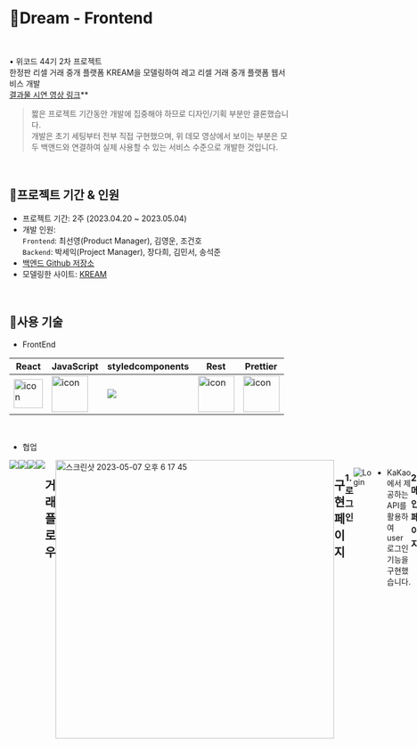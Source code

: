 # 📍Dream - Frontend

<br>

• 위코드 44기 2차 프로젝트
<br>
한정판 리셀 거래 중개 플랫폼 KREAM을 모델링하여 레고 리셀 거래 중개 플랫폼 웹서비스 개발<br>
[결과물 시연 영상 링크](https://www.youtube.com/watch?v=UFuS91VcVp8)**

> 짧은 프로젝트 기간동안 개발에 집중해야 하므로 디자인/기획 부분만 클론했습니다.<br>
개발은 초기 세팅부터 전부 직접 구현했으며, 위 데모 영상에서 보이는 부분은 모두 백앤드와 연결하여 실제 사용할 수 있는 서비스 수준으로 개발한 것입니다.

<br>

## 📍프로젝트 기간 & 인원
* 프로젝트 기간: 2주 (2023.04.20 ~ 2023.05.04)   
* 개발 인원:  
  `Frontend`: 최선영(Product Manager), 김영운, 조건호 <br>
  `Backend`: 박세익(Project Manager), 장다희, 김민서, 송석준 <br>
* [백엔드 Github 저장소](https://github.com/wecode-bootcamp-korea/44-2nd-Dream-backend)
* 모델링한 사이트: [KREAM](https://kream.co.kr/)
<br>

## 📍사용 기술

* FrontEnd   

 |React|JavaScript|styledcomponents|Rest|Prettier|
|---|---|---|---|---|
|<div style="display: flex; align-items: flex-start;"><img src="https://techstack-generator.vercel.app/react-icon.svg" alt="icon" width="52" height="52" /></div>| <div style="display: flex; align-items: flex-start;"><img src="https://techstack-generator.vercel.app/js-icon.svg" alt="icon" width="65" height="65" /></div>| <div style="display: flex; align-items: flex-start;"><img src="https://img.shields.io/badge/styledcomponents-DB7093?style=for-the-badge&logo=styledcomponents&logoColor=white"> </div>|<div style="display: flex; align-items: flex-start;"><img src="https://techstack-generator.vercel.app/restapi-icon.svg" alt="icon" width="65" height="65" /></div>|<div style="display: flex; align-items: flex-start;"><img src="https://techstack-generator.vercel.app/prettier-icon.svg" alt="icon" width="65" height="65" /></div>|<div style="display: flex; align-items: flex-start;"><img src="https://techstack-generator.vercel.app/docker-icon.svg" alt="icon" width="65" height="65" /></div>|<div style="display: flex; align-items: flex-start;"><img src="https://techstack-generator.vercel.app/aws-icon.svg" alt="icon" width="65" height="65" /></div>|
<br>



</div>

* 협업 <br>
<div style="display: flex; align-items: flex-start;">
<img src="https://img.shields.io/badge/github-181717?style=for-the-badge&logo=github&logoColor=white">
<img src="https://img.shields.io/badge/trello-0055cc?style=for-the-badge&logo=trello&logoColor=yellow">
<img src="https://img.shields.io/badge/slack-4A154B?style=for-the-badge&logo=Slack&logoColor=wihte">
<img src="https://img.shields.io/badge/notion-000000?style=for-the-badge&logo=notion&logoColor=white">
<br>
<br>


 ## 거래 플로우
 
 <img width="500" alt="스크린샷 2023-05-07 오후 6 17 45" src="https://user-images.githubusercontent.com/121158293/236668841-92202a4a-31ab-4610-bf53-4c8b0d5229ca.png">


 ## 구현 페이지
 

### 1. 로그인
  
![Login](https://user-images.githubusercontent.com/126956430/246335675-b8b45999-a95a-4a93-932a-0790dcf0eca2.gif)

- KaKao에서 제공하는 API를 활용하여 user 로그인 기능을 구현했습니다.
  
<br>
  
### 2. 메인페이지
  
![Main](https://user-images.githubusercontent.com/126956430/246346154-6173812f-27e1-47df-8a3f-f9881292b668.gif)

- 메인 페이지 최상단 대배너는 캐러셀 기능을 사용하여 여러 이미지 또는 콘텐츠를 순환하면서 보여주는 슬라이드 형태로 구현했습니다. 사용자는 자동으로 변경되는 콘텐츠를 볼 수 있으며, 필요에 따라 이전 및 다음 버튼을 눌러 이동할 수도 있습니다.
  <br>
- 메인 페이지에서 상품 리스트를 보여주는데 상품 리스트를 한 번에 모두 보여주는 대신, 스크롤을 이용한 페이지네이션을 구현하여 로딩 속도를 향상시켰습니다. 이를 통해 사용자는 초기 상품 목록을 보고 필요에따라 추가 데이터를 스크롤하여 가져올 수 있습니다.
  <br>
- 상품 리스트를 효과적으로 보기 위해 쿼리스트링을 사용하여 필터 및 정렬 조건을 포함해 서버에 GET 요청을 보냅니다. 사용자는 상품 카테고리, 연령, 난이도와 같은 필터를 적용하고 좋아요 개수, 즉시 구매가, 즉시 판매가, 리뷰 수, 프리미엄 가격 등 다양한 방식으로 상품을 정렬할 수 있습니다. 특히 레고 제품 특성상 연령 및 난이도 가격 등을 고려할 일이 많은데 원하는 기준을 쉽게 필터링 할 수 있으며, 빠르고 간편하게 찾을 수 있습니다.

<br>
    
### 3. 검색 페이지
  
![Search](https://user-images.githubusercontent.com/126956430/246346060-9aee11e0-8c37-44c4-a326-66748ff09246.gif)

- 제품명에 포함된 키워드나 제품 카테고리명을 입력하여 검색하는 기능을 구현했습니다. 사용자가 입력한 키워드와 일치하는 제품을 찾아서 결과로 보여줍니다. 또한 검색시 키워드별 검색량을 누적하여 인기 검색어 순위를 실시간으로 업데이트하고, 검색창 하단에 상위 10개의 인기 검색어가 노출되도록 구현했습니다.
  
<br>

### 4. 제품 상품 페이지
  
![Detail](https://blog.kakaocdn.net/dn/bd5eNF/btsesb2eTIL/nWKBIPHfckqLnHw4MUEYm1/img.gif)

- 동적 라우팅을 구현하여 useNavigate 훅과 useParams 훅을 사용해 path parameter에 productId를 포함시켜 서버에 요청을 보내고 서버로부터 상품의 상세 정보를 받아오고, 해당 정보를 사용하여 제품 상세 페이지에 상품 정보를 표시합니다.
  <br>
- 사용자가 스크롤을 내리면 구매나 판매 버튼이 안보이게 되는데 이때 스크롤을 다시 위로 올려서 구매나 판매 버튼을 클릭하기 위한 번거로움을 덜어주기 위해 모달창을 활용하여 간단한 제품 정보와, 구매와 판매 버튼 등을 표시해줍니다. 이를 통해 화면 아래에서도 번거로운 스크롤 업 동작 없이도 구매 또는 판매 버튼을 누를 수 있으며, 모달창은 일시적으로 화면을 가리는 형태로 표시되기 때문에 사용자의 주의를 집중시켜 구매나 판매를 유도시킬 수 있도록 구현했습니다.
  
<br>

### 4. 구매/판매 동의 페이지
  
![Purchase](https://user-images.githubusercontent.com/126956430/246590599-f72fbf91-c0e8-48dc-870a-6617bad26149.gif)
![sale](https://user-images.githubusercontent.com/126956430/246590594-b036da4e-9665-4450-9b0b-0b11c4df62aa.gif)

- 사용자가 구매 또는 판매 버튼을 클릭하는 경우, 하나의 컴포넌트에서 구매 동의 페이지와 판매 동의 페이지를 각각의 UI로 표시하는 기능을 구현했습니다. 이를 통해 컴포넌트 재사용을 활용하여 중복 코드를 최소화했으며, 코드의 가독성을 높이고 유지 보수성을 개선했습니다. 코드의 재사용을 통해 개발 시간을 단축하고, 일관된 사용자 경험을 제공하는 것에 초점을 맞추었습니다.
<br>
- 구매 동의 페이지와 판매 동의 페이지에서는 사용자가 거래를 신중하게 결정할 수 있도록 첫 번째 동의에 체크하면 모달 창이 나타나고, 사용자에게 주의 메시지를 한 번 더 알려줍니다. 또한, 사용자가 모든 내용에 동의해야만 다음 페이지로 진행할 수 있는 버튼을 활성화하여 사용자가 명확한 동의 의사를 표시하도록 구현했습니다.
  
<br>
  

### 2. 로그인(Kakao Social Login)

<br> 
 
### 3. Search
 
 **상품 검색**
 
 **인기상품 검색**
 
<br>
 
### 4. 제품 필터

 
 <br>
 
### 5. Payment
 
 **구매 입찰**
 
 **즉시 구매**
 
 **판매 입찰**
 
 **즉시 판매**
 
 <br>
 
### 6. Likes
 
 <br>
 
 ### 7. Reviews
 
 **CREATE :**
 
 **READ :**
 
 **UPDATE :**
 
 **DELETE :**
  
   ## 6. 느낀점/회고
 > 2차 프로젝트 회고록: https://youngwoonkim.tistory.com/11
  <br>
  
 ## Reference

- 이 프로젝트는 [KREAM](https://kream.co.kr/) 사이트를 참조하여 학습목적으로 만들었습니다.
- 실무수준의 프로젝트이지만 학습용으로 만들었기 때문에 이 코드를 활용하여 이득을 취하거나 무단 배포할 경우 법적으로 문제될 수 있습니다.
- 이 프로젝트에서 사용하고 있는 사진 대부분은 위코드에서 구매한 것이므로 해당 프로젝트 외부인이 사용할 수 없습니다.
 

